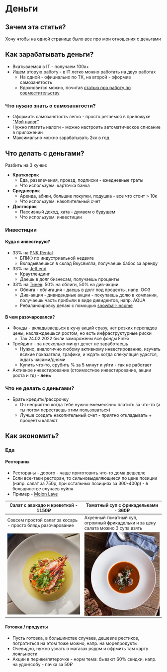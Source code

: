 # Деньги

## Зачем эта статья?

Хочу чтобы на одной странице было все про мои отношения с деньгами

## Как зарабатывать деньги?

- Вкатываемся в IT - получаем 100к+
- Ищем вторую работу - в IT легко можно работать на двух работах
    - На одной - официально по ТК, на второй - оформив самозанятость
    - Вдохновится можно,
      почитав [статью про работу по совместительству](https://medium.com/@M0rtyMerr/two-jobs-4ad4fb0e64d9)

### Что нужно знать о самозанятости?

- Оформить самозанятость легко - просто регаемся в приложухе ["Мой налог"](https://npd.nalog.ru/app/)
- Нужно платить налоги - можно настроить автоматическое списание в приложении
- Максимально можно зарабатывать 2кк в год

## Что делать с деньгами?

Разбить на 3 кучки:

- **Краткосрок**
    - Еда, развлечения, проезд, подписки - ежедневные траты
    - Что используем: карточка банка
- **Среднесрок**
    - Аренда, абики, большие покупки, подушка - все что стоит > 10к
    - Что используем: накопительный счет
- **Долгосрок**
    - Пассивный доход, хата - думаем о будущем
    - Что используем: инвестиции

### Инвестиции

#### Куда я инвестирую?

- 33% на [PNK Rental](https://pnkrental.ru/)
    - БПИФ по индустриальной недвиге
    - Вкладываешься в склад Вкусвилла, получаешь бабос за аренду
- 33% на [JetLend](https://jetlend.ru/investor/)
    - Краутлендинг
    - Даешь в долг бизнесам, получаешь проценты
- 33% на [Тинек](https://www.tinkoff.ru/invest/): 50% на облиги, 50% на див-акции
    - Облига - облигация - даешь в долг под проценты, напр. ОФЗ
    - Див-акция - дивидендные акции - покупаешь долю в компании, получаешь часть прибыли в виде дивидентов, напр. AQUA
    - Ребалансировку делаю с помощью [snowball-income](https://snowball-income.com/)

#### В чем разочаровался?

- Фонды - вкладываешься в кучу акций сразу, нет резких перепадов цены, наслаждаешься ростом, но есть инфраструктурные
  риски
    - Так 24.02.2022 были заморожены все фонды FinEx
- Трейдинг - за несколько минут денег не заработаешь
    - Нужно, аналогично любому активному инвестированию, изучать всякие
      показатели, графики, и ждать когда спекуляция удастся, ждать часами/днями
    - Купить что-то, срубить % за 5 минут и уйти - так не работает
- Активное инвестирование (стоимостное инвестирование, акции роста и тд) - **лень**

### Что не делать с деньгами?

- Брать кредиты/рассрочку
    - Оч неприятно когда тебе нужно ежемесячно платить за что-то (а ты потом перестаешь этим пользоваться)
    - Лучше создать накопительный счет - приятно откладывать + проценты капают

## Как экономить?

### Еда

#### Рестораны

- Рестораны - дорого - чаще приготовить что-то дома дешевле
- Если все-таки ресторан, то сильновыделяющиеся по цене позиции (напр. салат за 750р, при остальных позициях за
  300-400р) - в большинстве случаев хуйня
- Пример - [Molon Lave](https://molonlave.ru/)

| Салат с авокадо и креветкой - 1150₽                         | Томатный суп с фрикадельками - 360₽                                             |
|-------------------------------------------------------------|---------------------------------------------------------------------------------|
| Совсем простой салат за косарь - просто блядь разочарование | Ахуенный томатный суп, огромный фрикадельки и за цену салата можно 3 супа взять | 
| ![img.png](salat.png)                                       | ![img.png](soup.png)                                                            |

#### Готовка / продукты

- Пусть готовка, в большинстве случаев, дешевле рестиков, потратиться на этом тоже можно, напр. на морепродукты
- Очевидно, нужно узнать о магазах рядом и офрмить там карту лояльности
- Акции в перике/пятерочке - норм тема: бывают 60% скидки, напр. на удон/собу - пачка за 50₽
